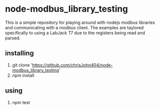 # node-modbus_library_testing

This is a simple repository for playing around with nodejs modbus libraries and communicating with a modbus client.  The examples are taylored specifically to using a LabJack T7 due to the registers being read and parsed.

## installing
1. git clone 'https://github.com/chrisJohn404/node-modbus_library_testing'
2. npm install

## using
1. npm test
